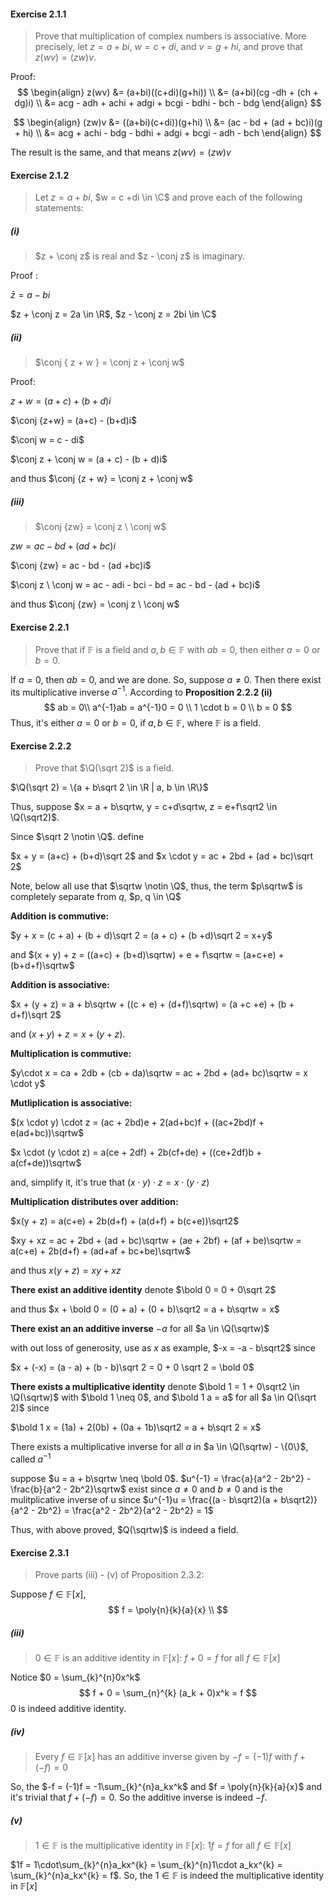 $$
\newcommand\conj[1]{\overline{#1}}
\newcommand\sqrtw{\sqrt2}
\newcommand\poly[4]{\sum_{#2}^{#1}#3_{#2}#4^{#2}}
$$

#### Exercise 2.1.1

> Prove that multiplication of complex numbers is associative. More precisely, let $z = a + bi$, $w = c+di$, and $v = g + hi$, and prove that $z(wv) = (zw)v$.

Proof:
$$
\begin{align}
z(wv) &= (a+bi)((c+di)(g+hi)) \\
&= (a+bi)(cg -dh + (ch + dg)i) \\
&= acg - adh + achi + adgi + bcgi - bdhi - bch - bdg
\end{align}
$$

$$
\begin{align}
(zw)v &= ((a+bi)(c+di))(g+hi) \\
&= (ac - bd + (ad + bc)i)(g + hi) \\
&= acg + achi - bdg - bdhi + adgi + bcgi - adh - bch
\end{align}
$$

The result is the same, and that means $z(wv) = (zw)v$

#### Exercise 2.1.2

> Let $z = a + bi$, $w = c +di \in \C$ and prove each of the following statements:

##### (i)

> $z + \conj z$ is real and $z - \conj z$ is imaginary.

Proof : 

$\bar z = a - bi$

$z + \conj z = 2a \in \R$, $z - \conj z = 2bi \in \C$

##### (ii)

> $\conj { z + w } = \conj z + \conj w$

Proof:

$z + w = (a+c) + (b+d)i$

$\conj {z+w} = (a+c) - (b+d)i$

$\conj w = c - di$

$\conj z + \conj w = (a + c) - (b + d)i$

and thus $\conj {z + w} = \conj z + \conj w$

##### (iii)

> $\conj {zw} = \conj z \ \conj w$

$zw = ac - bd + (ad + bc)i$

$\conj {zw} = ac - bd - (ad +bc)i$

$\conj z \ \conj w = ac - adi - bci - bd = ac - bd - (ad + bc)i$

and thus $\conj {zw} = \conj z \ \conj w$

#### Exercise 2.2.1

>Prove that if $\mathbb F$ is a field and $a, b \in \mathbb F$ with $ab = 0$, then either $a = 0$ or $b = 0$.

If $a = 0$, then $ab = 0$, and we are done. So, suppose $a \neq 0$. Then there exist its multiplicative inverse $a^{-1}$. According to **Proposition 2.2.2 (ii)**
$$
ab = 0\\
a^{-1}ab = a^{-1}0 = 0 \\
1 \cdot b = 0 \\
b = 0
$$
Thus, it's either $a = 0$ or $b = 0$, if $a, b \in \mathbb F$, where $\mathbb F$ is a field.

#### Exercise 2.2.2

> Prove that $\Q(\sqrt 2)$ is a field.

$\Q(\sqrt 2) = \{a  + b\sqrt 2 \in \R | a, b \in \R\}$

Thus, suppose $x = a + b\sqrtw, y = c+d\sqrtw, z = e+f\sqrt2 \in \Q(\sqrt2)$.

Since $\sqrt 2 \notin \Q$. define 

$x + y = (a+c) + (b+d)\sqrt 2$ and $x \cdot y = ac + 2bd + (ad + bc)\sqrt 2$

Note, below all use that $\sqrtw \notin \Q$, thus, the term $p\sqrtw$  is completely separate from $q$, $p, q \in \Q$

**Addition is commutive:**

 $y + x = (c + a) + (b + d)\sqrt 2 = (a + c) + (b +d)\sqrt 2 = x+y$

and $(x + y) + z = ((a+c) + (b+d)\sqrtw) + e + f\sqrtw = (a+c+e) + (b+d+f)\sqrtw$

**Addition is associative:**

$x + (y + z) = a + b\sqrtw + ((c + e) + (d+f)\sqrtw) = (a +c +e) + (b + d+f)\sqrt 2$

and $(x + y) + z = x + (y + z)$.

**Multiplication is commutive:**

$y\cdot x = ca + 2db + (cb + da)\sqrtw = ac + 2bd + (ad+ bc)\sqrtw = x \cdot y$

**Mutliplication is associative:**

$(x \cdot y) \cdot z = (ac + 2bd)e + 2(ad+bc)f + ((ac+2bd)f + e(ad+bc))\sqrtw$

$x \cdot (y \cdot z) = a(ce + 2df) + 2b(cf+de) + ((ce+2df)b + a(cf+de))\sqrtw$

and, simplify it, it's true that $(x \cdot y) \cdot z = x \cdot (y \cdot z)$

**Multiplication distributes over addition:**

$x(y + z) = a(c+e) + 2b(d+f) + (a(d+f) + b(c+e))\sqrt2$

$xy + xz = ac + 2bd + (ad + bc)\sqrtw + (ae + 2bf) + (af + be)\sqrtw = a(c+e) + 2b(d+f) + (ad+af + bc+be)\sqrtw$

and thus $x(y + z) = xy + xz$

**There exist an additive identity** denote $\bold 0 = 0 + 0\sqrt 2$

and thus $x + \bold 0 = (0 + a) + (0 + b)\sqrt2 = a + b\sqrtw = x$

**There exist an an additive inverse** $-a$ for all $a \in \Q(\sqrtw)$

with out loss of generosity, use as $x$ as example, $-x = -a - b\sqrt2$ since 

$x + (-x) = (a - a) + (b - b)\sqrt 2 = 0 + 0 \sqrt 2 = \bold 0$

**There exists a multiplicative identity** denote $\bold 1 = 1 + 0\sqrt2 \in \Q(\sqrtw)$ with $\bold 1 \neq 0$, and $\bold 1 a = a$ for all $a \in Q(\sqrt 2)$ since

$\bold 1 x = (1a) + 2(0b) + (0a + 1b)\sqrt2 = a + b\sqrt 2 = x$

There exists a multiplicative inverse for all $a$ in $a \in \Q(\sqrtw) - \{0\}$, called $a^{-1}$

suppose $u = a + b\sqrtw \neq \bold 0$. $u^{-1} = \frac{a}{a^2 - 2b^2} - \frac{b}{a^2 - 2b^2}\sqrtw$ exist since $a \neq 0$  and $b \neq 0$ and is the mulitplicative inverse of u since $u^{-1}u = \frac{(a - b\sqrt2)(a + b\sqrt2)}{a^2 - 2b^2} = \frac{a^2 - 2b^2}{a^2 - 2b^2} = 1$ 

Thus, with above proved, $Q(\sqrtw)$ is indeed a field.

#### Exercise 2.3.1

>Prove parts (iii) - (v) of Proposition 2.3.2:

Suppose $f \in \mathbb F[x]$,
$$
f = \poly{n}{k}{a}{x} \\
$$

##### (iii)

> $0 \in \mathbb F$ is an additive identity in $\mathbb F [x]$: $f + 0 = f$ for all $f \in \mathbb F[x]$

Notice $0 = \sum_{k}^{n}0x^k$
$$
f + 0 = \sum_{n}^{k} (a_k + 0)x^k = f
$$
$0$ is indeed additive identity.

##### (iv)

>Every $f \in \mathbb F[x]$ has an additive inverse given by $-f = (-1)f$ with $f + (-f) = 0$

So, the $-f = (-1)f = -1\sum_{k}^{n}a_kx^k$ and $f = \poly{n}{k}{a}{x}$ and it's trivial that $f + (-f) = 0$. So the additive inverse is indeed $-f$.

##### (v)

>$1 \in \mathbb F$ is the multiplicative identity in $\mathbb F[x]$: $1f = f$ for all $f \in \mathbb F[x]$

$1f = 1\cdot\sum_{k}^{n}a_kx^{k} = \sum_{k}^{n}1\cdot a_kx^{k} = \sum_{k}^{n}a_kx^{k} = f$. So, the $1 \in \mathbb F$ is indeed the multiplicative identity in $\mathbb F[x]$ 